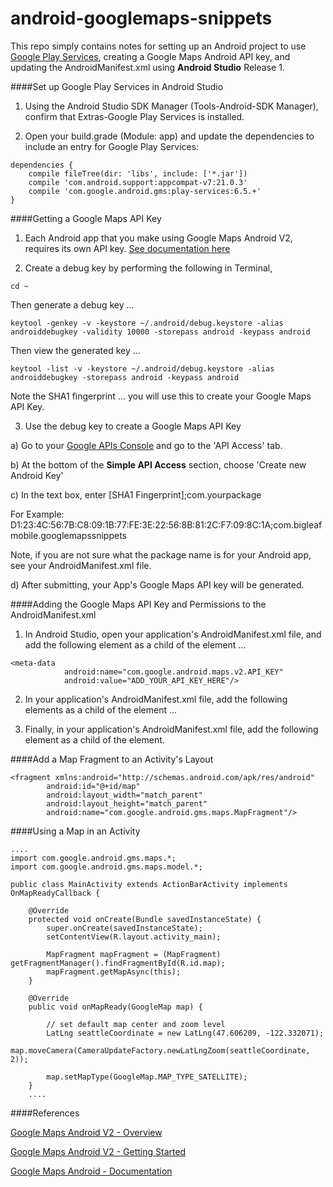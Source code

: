 android-googlemaps-snippets
===========================

This repo simply contains notes for setting up an Android project to use [Google Play Services](https://developers.google.com/maps/documentation/android/), creating a Google Maps Android API key, and updating the AndroidManifest.xml using __Android Studio__ Release 1.

####Set up Google Play Services in Android Studio

1) Using the Android Studio SDK Manager (Tools-Android-SDK Manager), confirm that Extras-Google Play Services is installed.

2) Open your build.grade (Module: app) and update the dependencies to include an entry for Google Play Services:

````
dependencies {
    compile fileTree(dir: 'libs', include: ['*.jar'])
    compile 'com.android.support:appcompat-v7:21.0.3'
    compile 'com.google.android.gms:play-services:6.5.+'
}
````

####Getting a Google Maps API Key
1) Each Android app that you make using Google Maps Android V2, requires its own API key. [See documentation here](https://developers.google.com/maps/documentation/android/start#obtain_a_google_maps_api_key)

2) Create a debug key by performing the following in Terminal,

````
cd ~
````

Then generate a debug key ...

````
keytool -genkey -v -keystore ~/.android/debug.keystore -alias androiddebugkey -validity 10000 -storepass android -keypass android
````

Then view the generated key ...

````
keytool -list -v -keystore ~/.android/debug.keystore -alias androiddebugkey -storepass android -keypass android
````

Note the SHA1 fingerprint ... you will use this to create your Google Maps API Key.

3) Use the debug key to create a Google Maps API Key

a) Go to your [Google APIs Console](https://code.google.com/apis/console) and go to the 'API Access' tab.

b) At the bottom of the __Simple API Access__ section, choose 'Create new Android Key'

c) In the text box, enter [SHA1 Fingerprint];com.yourpackage

For Example:
D1:23:4C:56:7B:C8:09:1B:77:FE:3E:22:56:8B:81:2C:F7:09:8C:1A;com.bigleafmobile.googlemapssnippets

Note, if you are not sure what the package name is for your Android app, see your AndroidManifest.xml file.

d) After submitting, your App's Google Maps API key will be generated.

####Adding the Google Maps API Key and Permissions to the AndroidManifest.xml

1) In Android Studio, open your application's AndroidManifest.xml file, and add the following <meta-data> element as a child of the <application> element ...

````
<meta-data
            android:name="com.google.android.maps.v2.API_KEY"
            android:value="ADD_YOUR_API_KEY_HERE"/>
````

2) In your application's AndroidManifest.xml file, add the following <users-permission> elements as a child of the <manifest> element ...

	<uses-permission android:name="android.permission.INTERNET"/>
	<uses-permission android:name="android.permission.ACCESS_NETWORK_STATE"/>
	<uses-permission android:name="android.permission.WRITE_EXTERNAL_STORAGE"/>
	<!-- The following two permissions are not required to use
     Google Maps Android API v2, but are recommended. -->
	<uses-permission android:name="android.permission.ACCESS_COARSE_LOCATION"/>
	<uses-permission android:name="android.permission.ACCESS_FINE_LOCATION"/>

3) Finally, in your application's AndroidManifest.xml file, add the following <uses-feature> element as a child of the <manifest> element.

	<!--Open GL ES version 2-->
    <uses-feature
        android:glEsVersion="0x00020000"
        android:required="true"/>

####Add a Map Fragment to an Activity's Layout       
````
<fragment xmlns:android="http://schemas.android.com/apk/res/android"
        android:id="@+id/map"
        android:layout_width="match_parent"
        android:layout_height="match_parent"
        android:name="com.google.android.gms.maps.MapFragment"/>
````

####Using a Map in an Activity

````
....
import com.google.android.gms.maps.*;
import com.google.android.gms.maps.model.*;

public class MainActivity extends ActionBarActivity implements OnMapReadyCallback {

    @Override
    protected void onCreate(Bundle savedInstanceState) {
        super.onCreate(savedInstanceState);
        setContentView(R.layout.activity_main);

        MapFragment mapFragment = (MapFragment) getFragmentManager().findFragmentById(R.id.map);
        mapFragment.getMapAsync(this);
    }

    @Override
    public void onMapReady(GoogleMap map) {

        // set default map center and zoom level
        LatLng seattleCoordinate = new LatLng(47.606209, -122.332071);
        map.moveCamera(CameraUpdateFactory.newLatLngZoom(seattleCoordinate, 2));

        map.setMapType(GoogleMap.MAP_TYPE_SATELLITE);
    }
    ....
````

####References

[Google Maps Android V2 - Overview](https://developer.android.com/google/play-services/maps.html)

[Google Maps Android V2 - Getting Started](https://developers.google.com/maps/documentation/android/start#installing_the_google_maps_android_v2_api)

[Google Maps Android - Documentation](https://developers.google.com/maps/documentation/android/)